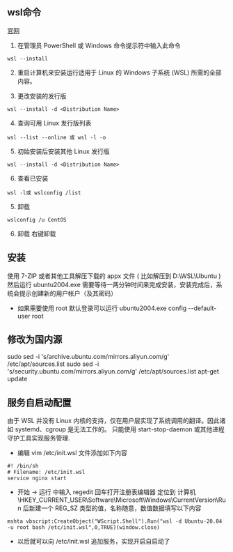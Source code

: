 ## wsl命令
[官网](https://docs.microsoft.com/zh-cn/windows/wsl/install)

1. 在管理员 PowerShell 或 Windows 命令提示符中输入此命令
```shell
wsl --install
```

2. 重启计算机来安装运行适用于 Linux 的 Windows 子系统 (WSL) 所需的全部内容。

3. 更改安装的发行版
```shell
wsl --install -d <Distribution Name>
```

4. 查询可用 Linux 发行版列表
```shell
wsl --list --online 或 wsl -l -o
```

5. 初始安装后安装其他 Linux 发行版
```shell
wsl --install -d <Distribution Name>
```

6. 查看已安装
```
wsl -l或 wslconfig /list
```
5. 卸载
```
wslconfig /u CentOS
```

6. 卸载
右键卸载

## 安装
使用 7-ZIP 或者其他工具解压下载的 appx 文件 ( 比如解压到 D:\WSL\Ubuntu ) 然后运行 ubuntu2004.exe 需要等待一两分钟时间来完成安装，安装完成后，系统会提示创建新的用户帐户（及其密码）

- 如果需要使用 root 默认登录可以运行 ubuntu2004.exe config --default-user root

## 修改为国内源
sudo sed -i 's/archive.ubuntu.com/mirrors.aliyun.com/g' /etc/apt/sources.list
sudo sed -i 's/security.ubuntu.com/mirrors.aliyun.com/g' /etc/apt/sources.list
apt-get update

## 服务自启动配置
由于 WSL 并没有 Linux 内核的支持，仅在用户层实现了系统调用的翻译。因此诸如 systemd、cgroup 是无法工作的。 
只能使用 start-stop-daemon 或其他进程守护工具实现服务管理.

- 编辑 vim /etc/init.wsl 文件添加如下内容
```
#! /bin/sh
# Filename: /etc/init.wsl
service nginx start
```

- 开始 -> 运行 中输入 regedit 回车打开注册表编辑器
定位到 计算机\HKEY_CURRENT_USER\Software\Microsoft\Windows\CurrentVersion\Run 后新建一个 REG_SZ 类型的值，名称随意，数值数据填写以下内容
```
mshta vbscript:CreateObject("WScript.Shell").Run("wsl -d Ubuntu-20.04 -u root bash /etc/init.wsl",0,TRUE)(window.close)

```

- 以后就可以向 /etc/init.wsl 追加服务，实现开启自启动了

